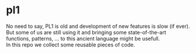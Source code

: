 pl1
===

No need to say, PL1 is old and development of new features is slow (if ever). 
<br>But some of us are still using it and bringing some state-of-the-art functions, patterns, ... to this ancient language might be usefull.
<br>In this repo we collect some reusable pieces of code.

